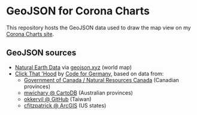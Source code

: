 # GeoJSON for Corona Charts

This repository hosts the GeoJSON data used to draw the map view on my [Corona Charts site](https://mackuba.eu/corona/#map).

## GeoJSON sources

* [Natural Earth Data](https://www.naturalearthdata.com) via [geojson.xyz](http://geojson.xyz) (world map)
* [Click That 'Hood](https://github.com/codeforgermany/click_that_hood) by [Code for Germany](https://github.com/codeforgermany/), based on data from:
  - [Government of Canada / Natural Resources Canada](https://www.arcgis.com/home/item.html?id=dcbcdf86939548af81efbd2d732336db) (Canadian provinces)
  - [mwichary @ CartoDB](https://github.com/codeforgermany/click_that_hood/blob/main/public/data/australia.metadata.json) (Australian provinces)
  - [okkervil @ GitHub](https://github.com/codeforgermany/click_that_hood/blob/main/public/data/china.metadata.json) (Taiwan)
  - [cfitzpatrick @ ArcGIS](https://www.arcgis.com/home/item.html?id=f7f805eb65eb4ab787a0a3e1116ca7e5) (US states)
